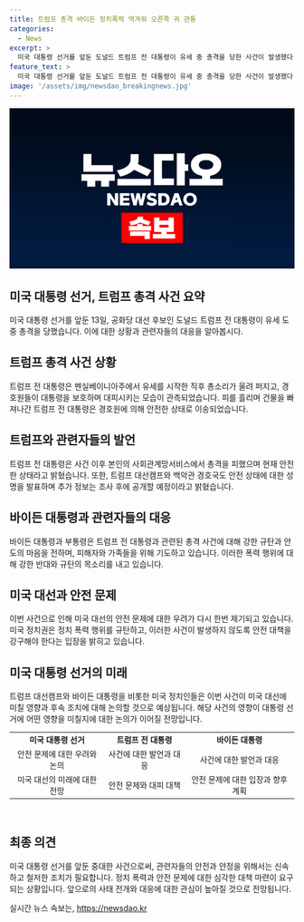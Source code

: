 ```yaml
---
title: 트럼프 총격 바이든 정치폭력 역겨워 오른쪽 귀 관통
categories:
  - News
excerpt: >
  미국 대통령 선거를 앞둔 도널드 트럼프 전 대통령이 유세 중 총격을 당한 사건이 발생했다. 트럼프는 경호원에 보호를 받고 대피했으며 경소원들은 총격범을 사살했다. 트럼프는 사회관계망서비스를 통해 상태를 안전하다고 밝혔고, 조 바이든 대통령은 대국민 연설을 통해 폭력 행위를 규탄하고, 피해자들을 위로했다. 빌 클린턴 전 대통령부터 카멜라 해리스 부통령까지 정치권은 이 사건을 규탄하고 안전을 기원했다.
feature_text: >
  미국 대통령 선거를 앞둔 도널드 트럼프 전 대통령이 유세 중 총격을 당한 사건이 발생했다. 트럼프는 경호원에 보호를 받고 대피했으며 경소원들은 총격범을 사살했다. 트럼프는 사회관계망서비스를 통해 상태를 안전하다고 밝혔고, 조 바이든 대통령은 대국민 연설을 통해 폭력 행위를 규탄하고, 피해자들을 위로했다. 빌 클린턴 전 대통령부터 카멜라 해리스 부통령까지 정치권은 이 사건을 규탄하고 안전을 기원했다.
image: '/assets/img/newsdao_breakingnews.jpg'
---
```


<p><img src="/assets/img/newsdao_breakingnews.jpg" alt="bookingtag 속보" /></p>

<h2 data-ke-size="size26">미국 대통령 선거, 트럼프 총격 사건 요약</h2>

<p>미국 대통령 선거를 앞둔 13일, 공화당 대선 후보인 도널드 트럼프 전 대통령이 유세 도중 총격을 당했습니다. 이에 대한 상황과 관련자들의 대응을 알아봅시다.</p>

<h2 data-ke-size="size24">트럼프 총격 사건 상황</h2>

<p>트럼프 전 대통령은 펜실베이니아주에서 유세를 시작한 직후 총소리가 울려 퍼지고, 경호원들이 대통령을 보호하며 대피시키는 모습이 관측되었습니다. 피를 흘리며 건물을 빠져나간 트럼프 전 대통령은 경호원에 의해 안전한 상태로 이송되었습니다.</p>

<h2 data-ke-size="size24">트럼프와 관련자들의 발언</h2>

<p>트럼프 전 대통령은 사건 이후 본인의 사회관계망서비스에서 총격을 피했으며 현재 안전한 상태라고 밝혔습니다. 또한, 트럼프 대선캠프와 백악관 경호국도 안전 상태에 대한 성명을 발표하며 추가 정보는 조사 후에 공개할 예정이라고 밝혔습니다.</p>

<h2 data-ke-size="size24">바이든 대통령과 관련자들의 대응</h2>

<p>바이든 대통령과 부통령은 트럼프 전 대통령과 관련된 총격 사건에 대해 강한 규탄과 안도의 마음을 전하며, 피해자와 가족들을 위해 기도하고 있습니다. 이러한 폭력 행위에 대해 강한 반대와 규탄의 목소리를 내고 있습니다.</p>

<h2 data-ke-size="size24">미국 대선과 안전 문제</h2>

<p>이번 사건으로 인해 미국 대선의 안전 문제에 대한 우려가 다시 한번 제기되고 있습니다. 미국 정치권은 정치 폭력 행위를 규탄하고, 이러한 사건이 발생하지 않도록 안전 대책을 강구해야 한다는 입장을 밝히고 있습니다.</p>

<h2 data-ke-size="size24">미국 대통령 선거의 미래</h2>

<p>트럼프 대선캠프와 바이든 대통령을 비롯한 미국 정치인들은 이번 사건이 미국 대선에 미칠 영향과 후속 조치에 대해 논의할 것으로 예상됩니다. 해당 사건의 영향이 대통령 선거에 어떤 영향을 미칠지에 대한 논의가 이어질 전망입니다.</p>

<table>
    <tr>
        <td style="text-align: center; height: 17px;"><b>미국 대통령 선거</b></td>
        <td style="text-align: center; height: 17px;"><b>트럼프 전 대통령</b></td>
        <td style="text-align: center; height: 17px;"><b>바이든 대통령</b></td>
    </tr>
    <tr>
        <td style="text-align: center;">안전 문제에 대한 우려와 논의</td>
        <td style="text-align: center;">사건에 대한 발언과 대응</td>
        <td style="text-align: center;">사건에 대한 발언과 대응</td>
    </tr>
    <tr>
        <td style="text-align: center;">미국 대선의 미래에 대한 전망</td>
        <td style="text-align: center;">안전 문제와 대피 대책</td>
        <td style="text-align: center;">안전 문제에 대한 입장과 향후 계획</td>
    </tr>
</table>

<p data-ke-size="size16">&nbsp;</p>

<h2 data-ke-size="size24">최종 의견</h2>

<p>미국 대통령 선거를 앞둔 중대한 사건으로써, 관련자들의 안전과 안정을 위해서는 신속하고 철저한 조치가 필요합니다. 정치 폭력과 안전 문제에 대한 심각한 대책 마련이 요구되는 상황입니다. 앞으로의 사태 전개와 대응에 대한 관심이 높아질 것으로 전망됩니다.</p>
실시간 뉴스 속보는, <a href="https://newsdao.kr" rel="dofollow">https://newsdao.kr</a>


